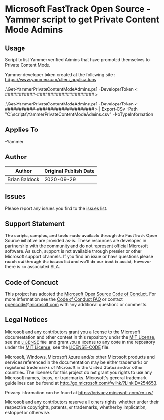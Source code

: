 # Microsoft FastTrack Open Source - Yammer script to get Private Content Mode Admins

## Usage

Script to list Yammer verified Admins that have promoted themselves to Private Content Mode.

Yammer developer token created at the following site : https://www.yammer.com/client_applications

.\Get-YammerPrivateContentModeAdmins.ps1 -DeveloperToken < ###########-##################### >

.\Get-YammerPrivateContentModeAdmins.ps1 -DeveloperToken < ###########-##################### > | Export-CSv -Path "C:\scripts\YammerPrivateContentModeAdmins.csv" -NoTypeInformation

## Applies To
-Yammer

## Author

|Author|Original Publish Date
|----|--------------------------
|Brian Baldock|2020-09-29|

## Issues

Please report any issues you find to the [issues list](/issues).

## Support Statement

The scripts, samples, and tools made available through the FastTrack Open Source initiative are provided as-is. These resources are developed in partnership with the community and do not represent official Microsoft software. As such, support is not available through premier or other Microsoft support channels. If you find an issue or have questions please reach out through the issues list and we'll do our best to assist, however there is no associated SLA.

## Code of Conduct

This project has adopted the [Microsoft Open Source Code of Conduct](https://opensource.microsoft.com/codeofconduct/).
For more information see the [Code of Conduct FAQ](https://opensource.microsoft.com/codeofconduct/faq/) or
contact [opencode@microsoft.com](mailto:opencode@microsoft.com) with any additional questions or comments.

## Legal Notices

Microsoft and any contributors grant you a license to the Microsoft documentation and other content in this repository under the [MIT License](https://opensource.org/licenses/MIT), see the [LICENSE](LICENSE) file, and grant you a license to any code in the repository under the [MIT License](https://opensource.org/licenses/MIT), see the [LICENSE-CODE](LICENSE-CODE) file.

Microsoft, Windows, Microsoft Azure and/or other Microsoft products and services referenced in the documentation may be either trademarks or registered trademarks of Microsoft in the United States and/or other countries. The licenses for this project do not grant you rights to use any Microsoft names, logos, or trademarks. Microsoft's general trademark guidelines can be found at http://go.microsoft.com/fwlink/?LinkID=254653.

Privacy information can be found at https://privacy.microsoft.com/en-us/

Microsoft and any contributors reserve all others rights, whether under their respective copyrights, patents,
or trademarks, whether by implication, estoppel or otherwise.